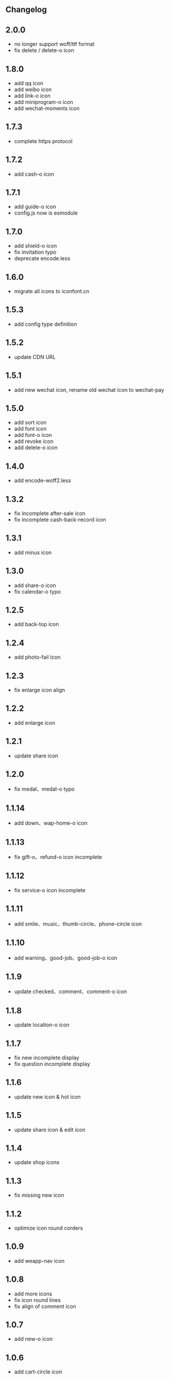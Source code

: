 ## Changelog

## 2.0.0

- no longer support woff/ttf format
- fix delete / delete-o icon

## 1.8.0

- add qq icon
- add weibo icon
- add link-o icon
- add miniprogram-o icon
- add wechat-moments icon

## 1.7.3

- complete https protocol

## 1.7.2

- add cash-o icon

## 1.7.1

- add guide-o icon
- config.js now is esmodule

## 1.7.0

- add shield-o icon
- fix invitation typo
- deprecate encode.less

## 1.6.0

- migrate all icons to iconfont.cn

## 1.5.3

- add config type definition

## 1.5.2

- update CDN URL

## 1.5.1

- add new wechat icon, rename old wechat icon to wechat-pay

## 1.5.0

- add sort icon
- add font icon
- add font-o icon
- add revoke icon
- add delete-o icon

## 1.4.0

- add encode-woff2.less

## 1.3.2

- fix incomplete after-sale icon
- fix incomplete cash-back-record icon

## 1.3.1

- add minus icon

## 1.3.0

- add share-o icon
- fix calendar-o typo

## 1.2.5

- add back-top icon

## 1.2.4

- add photo-fail icon

## 1.2.3

- fix enlarge icon align

## 1.2.2

- add enlarge icon

## 1.2.1

- update share icon

## 1.2.0

- fix medal、medal-o typo

## 1.1.14

- add down、wap-home-o icon

## 1.1.13

- fix gift-o、refund-o icon incomplete

## 1.1.12

- fix service-o icon incomplete

## 1.1.11

- add smile、music、thumb-circle、phone-circle icon

## 1.1.10

- add warning、good-job、good-job-o icon

## 1.1.9

- update checked、comment、comment-o icon

## 1.1.8

- update location-o icon

## 1.1.7

- fix new incomplete display
- fix question incomplete display

## 1.1.6

- update new icon & hot icon

## 1.1.5

- update share icon & edit icon

## 1.1.4

- update shop icons

## 1.1.3

- fix missing new icon

## 1.1.2

- optimize icon round corders

## 1.0.9

- add weapp-nav icon

## 1.0.8

- add more icons
- fix icon round lines
- fix align of comment icon

## 1.0.7

- add new-o icon

## 1.0.6

- add cart-circle icon
